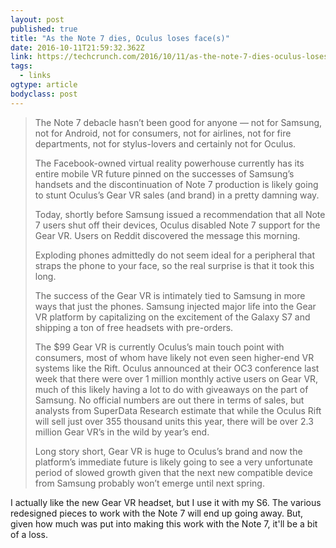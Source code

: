 ```yaml
---
layout: post 
published: true 
title: "As the Note 7 dies, Oculus loses face(s)" 
date: 2016-10-11T21:59:32.362Z 
link: https://techcrunch.com/2016/10/11/as-the-note-7-dies-oculus-loses-faces/?sr_share=facebook 
tags:
  - links
ogtype: article 
bodyclass: post 
---
```


> The Note 7 debacle hasn’t been good for anyone — not for Samsung, not for Android, not for consumers, not for airlines, not for fire departments, not for stylus-lovers and certainly not for Oculus.
> 
> The Facebook-owned virtual reality powerhouse currently has its entire mobile VR future pinned on the successes of Samsung’s handsets and the discontinuation of Note 7 production is likely going to stunt Oculus’s Gear VR sales (and brand) in a pretty damning way.
> 
> Today, shortly before Samsung issued a recommendation that all Note 7 users shut off their devices, Oculus disabled Note 7 support for the Gear VR. Users on Reddit discovered the message this morning.
> 
> Exploding phones admittedly do not seem ideal for a peripheral that straps the phone to your face, so the real surprise is that it took this long.
> 
> The success of the Gear VR is intimately tied to Samsung in more ways that just the phones. Samsung injected major life into the Gear VR platform by capitalizing on the excitement of the Galaxy S7 and shipping a ton of free headsets with pre-orders.
> 
> The $99 Gear VR is currently Oculus’s main touch point with consumers, most of whom have likely not even seen higher-end VR systems like the Rift. Oculus announced at their OC3 conference last week that there were over 1 million monthly active users on Gear VR, much of this likely having a lot to do with giveaways on the part of Samsung. No official numbers are out there in terms of sales, but analysts from SuperData Research estimate that while the Oculus Rift will sell just over 355 thousand units this year, there will be over 2.3 million Gear VR’s in the wild by year’s end.
> 
> Long story short, Gear VR is huge to Oculus’s brand and now the platform’s immediate future is likely going to see a very unfortunate period of slowed growth given that the next new compatible device from Samsung probably won’t emerge until next spring.

I actually like the new Gear VR headset, but I use it with my S6. The various redesigned pieces to work with the Note 7 will end up going away. But, given how much was put into making this work with the Note 7, it'll be a bit of a loss.
